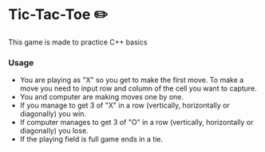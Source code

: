 # Tic-Tac-Toe ✏️

This game is made to practice C++ basics

### Usage
- You are playing as "X" so you get to make the first move. To make a move you need to input row and column of the cell you want to capture.
- You and computer are making moves one by one.
- If you manage to get 3 of "X" in a row (vertically, horizontally or diagonally) you win.
- If computer manages to get 3 of "O" in a row (vertically, horizontally or diagonally) you lose.
- If the playing field is full game ends in a tie.
